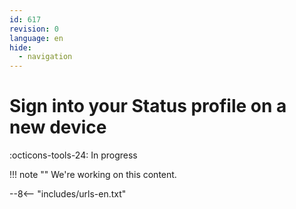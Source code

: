 ```yaml
---
id: 617
revision: 0
language: en
hide:
  - navigation
---
```


# Sign into your Status profile on a new device

 :octicons-tools-24: In progress

!!! note ""
     We're working on this content.

--8<-- "includes/urls-en.txt"
